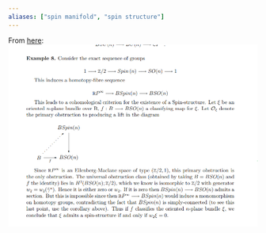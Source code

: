 ```yaml
---
aliases: ["spin manifold", "spin structure"]
---
```


From [here](http://math.mit.edu/~mbehrens/18.906spring10/prin.pdf):
![](attachments/Pasted%20image%2020210612233405.png)
